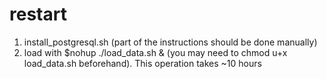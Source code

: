 # restart

1. install_postgresql.sh (part of the instructions should be done manually)
2. load with $nohup ./load_data.sh & (you may need to chmod u+x load_data.sh beforehand). This operation takes ~10 hours